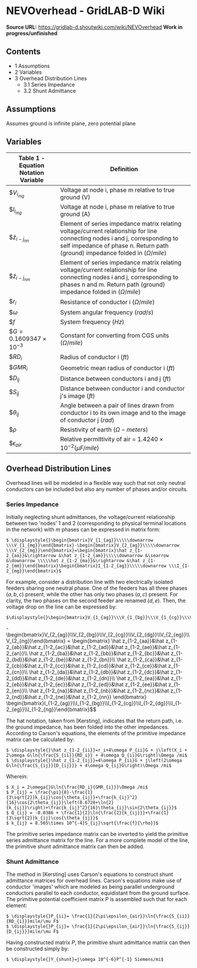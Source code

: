 # NEVOverhead - GridLAB-D Wiki

**Source URL:** https://gridlab-d.shoutwiki.com/wiki/NEVOverhead
**Work in progress/unfinished**

## Contents

  * 1 Assumptions
  * 2 Variables
  * 3 Overhead Distribution Lines
    * 3.1 Series Impedance
    * 3.2 Shunt Admittance
## Assumptions

Assumes ground is infinite plane, zero potential plane 

  


## Variables

Table 1 - Equation Notation  Variable | Definition   
---|---  
$$\displaystyle{}V_{i_{mg}}$ | Voltage at node i, phase m relative to true ground (V)   
$$\displaystyle{}I_{i_{mg}}$ | Voltage at node i, phase m relative to true ground (A)   
$$\displaystyle{}\hat z_{i-j_{nn}}$ | Element of series impedance matrix relating voltage/current relationship for line connecting nodes i and j, corresponding to self impedance of phase n. Return path (ground) impedance folded in ($\Omega /mile$)   
$$\displaystyle{}\hat z_{i-j_{nm}}$ | Element of series impedance matrix relating voltage/current relationship for line connecting nodes i and j, corresponding to phases n and m. Return path (ground) impedance folded in ($\Omega /mile$)   
$$\displaystyle{}r_i$ | Resistance of conductor i ($\Omega /mile$)   
$$\displaystyle{}\omega$ | System angular frequency ($rad/s$)   
$$\displaystyle{}f$ | System frequency ($Hz$)   
$$\displaystyle{}G=0.1609347\times 10^{-3}$ | Constant for converting from CGS units ($\Omega /mile$)   
$$\displaystyle{}RD_i$ | Radius of conductor i ($ft$)   
$$\displaystyle{}GMR_i$ | Geometric mean radius of conductor i ($ft$)   
$$\displaystyle{}D_{ij}$ | Distance between conductors i and j ($ft$)   
$$\displaystyle{}S_{ij}$ | Distance between conductor i and conductor j's image ($ft$)   
$$\displaystyle{}\theta_{ij}$ | Angle between a pair of lines drawn from conductor i to its own image and to the image of conductor j ($rad$)   
$$\displaystyle{}\rho$ | Resistivity of earth ($\Omega -meters$)   
$$\displaystyle{}\epsilon _{air}$ | Relative permittivity of air = $1.4240\times 10^{-2} (\mu F/mile)$  
  
## Overhead Distribution Lines

Overhead lines will be modeled in a flexible way such that not only neutral conductors can be included but also any number of phases and/or circuits. 

### Series Impedance

Initially neglecting shunt admittances, the voltage/current relationship between two 'nodes' 1 and 2 (corresponding to physical terminal locations in the network) with $m$ phases can be expressed in matrix form: 

    $ \displaystyle{}\begin{bmatrix}V_{1_{ag}}\\\\\downarrow \\\V_{1_{mg}}\end{bmatrix}-\begin{bmatrix}V_{2_{ag}}\\\\\downarrow \\\V_{2_{mg}}\end{bmatrix}=\begin{bmatrix}\hat z_{1-2_{aa}}&\rightarrow &\hat z_{1-2_{am}}\\\\\downarrow &\searrow &\downarrow \\\\\hat z_{1-2_{ma}}&\rightarrow &\hat z_{1-2_{mm}}\end{bmatrix}\begin{bmatrix}I_{1-2_{ag}}\\\\\downarrow \\\I_{1-2_{mg}}\end{bmatrix}$

For example, consider a distribution line with two electrically isolated feeders sharing one neutral phase. One of the feeders has all three phases $(a, b, c)$ present, while the other has only two phases $(a, c)$ present. For clarity, the two phases on the second feeder are renamed $(d, e)$. Then, the voltage drop on the line can be expressed by: 

    $\displaystyle{}\begin{bmatrix}V_{1_{ag}}\\\V_{1_{bg}}\\\V_{1_{cg}}\\\V_{1_{dg}}\\\V_{1_{eg}}\\\V_{1_{ng}}\end{bmatrix}

\- \begin{bmatrix}V_{2_{ag}}\\\V_{2_{bg}}\\\V_{2_{cg}}\\\V_{2_{dg}}\\\V_{2_{eg}}\\\V_{2_{ng}}\end{bmatrix} = \begin{bmatrix} \hat z_{1-2_{aa}}&\hat z_{1-2_{ab}}&\hat z_{1-2_{ac}}&\hat z_{1-2_{ad}}&\hat z_{1-2_{ae}}&\hat z_{1-2_{an}}\\\ \hat z_{1-2_{ba}}&\hat z_{1-2_{bb}}&\hat z_{1-2_{bc}}&\hat z_{1-2_{bd}}&\hat z_{1-2_{be}}&\hat z_{1-2_{bn}}\\\ \hat z_{1-2_{ca}}&\hat z_{1-2_{cb}}&\hat z_{1-2_{cc}}&\hat z_{1-2_{cd}}&\hat z_{1-2_{ce}}&\hat z_{1-2_{cn}}\\\ \hat z_{1-2_{da}}&\hat z_{1-2_{db}}&\hat z_{1-2_{dc}}&\hat z_{1-2_{dd}}&\hat z_{1-2_{de}}&\hat z_{1-2_{dn}}\\\ \hat z_{1-2_{ea}}&\hat z_{1-2_{eb}}&\hat z_{1-2_{ec}}&\hat z_{1-2_{ed}}&\hat z_{1-2_{ee}}&\hat z_{1-2_{en}}\\\ \hat z_{1-2_{na}}&\hat z_{1-2_{nb}}&\hat z_{1-2_{nc}}&\hat z_{1-2_{nd}}&\hat z_{1-2_{ne}}&\hat z_{1-2_{nn}} \end{bmatrix} \begin{bmatrix}I_{1-2_{ag}}\\\I_{1-2_{bg}}\\\I_{1-2_{cg}}\\\I_{1-2_{dg}}\\\I_{1-2_{eg}}\\\I_{1-2_{ng}}\end{bmatrix}$$

The hat notation, taken from [Kersting], indicates that the return path, i.e. the ground impedance, has been folded into the other impedances. According to Carson's equations, the elements of the primitive impedance matrix can be calculated by: 

    $ \displaystyle{}\hat z_{1-2_{ii}}=r_i+4\omega P_{ii}G + j\left(X_i + 2\omega G\ln{\frac{S_{ii}}{RD_i}} + 4\omega Q_{ii}G\right)\Omega /mi$
    $ \displaystyle{}\hat z_{1-2_{ij}}=4\omega P_{ii}G + j\left(2\omega G\ln{\frac{S_{ij}}{D_{ij}}} + 4\omega Q_{ij}G\right)\Omega /mi$

Wherein: 

    $ X_i = 2\omega{}G\ln{\frac{RD_i}{GMR_{i}}}\Omega /mi$
    $ P_{ij} = \frac{\pi}{8}-\frac{1}{3\sqrt{2}}k_{ij}\cos{\theta_{ij}}+\frac{k_{ij}^2}{16}\cos{2\theta_{ij}}\left(0.6728+\ln{2}{k_{ij}}\right)+\frac{k_{ij}^2}{16}\theta_{ij}\sin{2\theta_{ij}}$
    $ Q_{ij} = -0.0386 + \frac{1}{2}\ln{\frac{2}{k_{ij}}}+\frac{1}{3\sqrt{2}}k_{ij}\cos{\theta_{ij}}$
    $ k_{ij} = 8.565\times 10^{-4}S_{ij}\sqrt{\frac{f}{\rho}}$

The primitive series impedance matrix can be inverted to yield the primitive series admittance matrix for the line. For a more complete model of the line, the primitive shunt admittance matrix can then be added. 

### Shunt Admittance

The method in [Kersting] uses Carson's equations to construct shunt admittance matrices for overhead lines. Carson's equations make use of conductor 'images' which are modeled as being parallel underground conductors parallel to each conductor, equidistant from the ground surface. The primitive potential coefficient matrix $P$ is assembled such that for each element: 

    $ \displaystyle{}P_{ii}= \frac{1}{2\pi\epsilon_{air}}\ln{\frac{S_{ii}}{RD_{i}}}mile/\mu F$
    $ \displaystyle{}P_{ij}= \frac{1}{2\pi\epsilon_{air}}\ln{\frac{S_{ij}}{D_{ij}}}mile/\mu F$

Having constructed matrix $P$, the primitive shunt admittance matrix can then be constructed simply by: 

    $ \displaystyle{}Y_{shunt}=j\omega 10^{-6}P^{-1} Siemens/mi$


